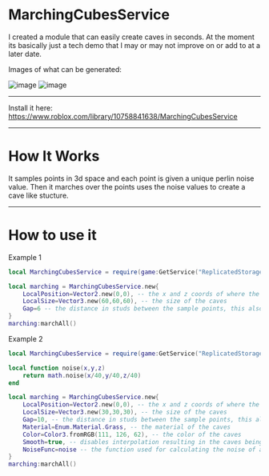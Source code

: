 # MarchingCubesService

I created a module that can easily create caves in seconds. At the moment its basically just a tech demo that I may or may not improve on or add to at a later date.

Images of what can be generated:

![image](https://devforum-uploads.s3.dualstack.us-east-2.amazonaws.com/uploads/original/4X/9/2/a/92ad05d7e5eb8277d382d95977d52d9177e6def1.jpeg)
![image](https://devforum-uploads.s3.dualstack.us-east-2.amazonaws.com/uploads/original/4X/5/2/1/5210d2607a7224fade23e5ab3b9d97e28f819d08.jpeg)

- - -

Install it here: https://www.roblox.com/library/10758841638/MarchingCubesService

- - -

# How It Works

It samples points in 3d space and each point is given a unique perlin noise value. Then it marches over the points uses the noise values to create a cave like stucture.

- - -

# How to use it

Example 1
```lua
local MarchingCubesService = require(game:GetService("ReplicatedStorage").MarchingCubesService)

local marching = MarchingCubesService.new{
	LocalPosition=Vector2.new(0,0), -- the x and z coords of where the caves will be created
	LocalSize=Vector3.new(60,60,60), -- the size of the caves
	Gap=6 -- the distance in studs between the sample points, this also affects the scale
}
marching:marchAll()
```

Example 2
```lua
local MarchingCubesService = require(game:GetService("ReplicatedStorage").MarchingCubesService)

local function noise(x,y,z)
	return math.noise(x/40,y/40,z/40)
end

local marching = MarchingCubesService.new{
	LocalPosition=Vector2.new(0,0), -- the x and z coords of where the caves will be created
	LocalSize=Vector3.new(30,30,30), -- the size of the caves
	Gap=10, -- the distance in studs between the sample points, this also affects the scale
	Material=Enum.Material.Grass, -- the material of the caves
	Color=Color3.fromRGB(111, 126, 62), -- the color of the caves
	Smooth=true, -- disables interpolation resulting in the caves being less smooth
	NoiseFunc=noise -- the function used for calculating the noise of a given point. Must accept "x,y,z" as arguements.
}
marching:marchAll()
```
